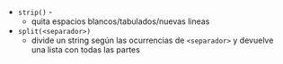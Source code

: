 - `strip()` - 
	- quita espacios blancos/tabulados/nuevas lineas
- `split(<separador>)`  
	- divide un string según las ocurrencias de `<separador>` y devuelve una lista con todas las partes